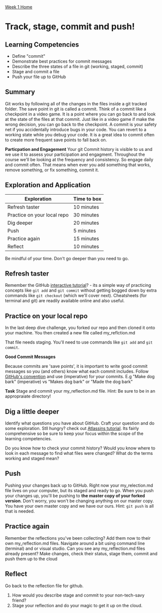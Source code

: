 [Week 1 Home](../)

# Track, stage, commit and push!

## Learning Competencies

- Define "commit"
- Demonstrate best practices for commit messages
- Describe the three states of a file in git (working, staged, commit)
- Stage and commit a file
- Push your file up to GitHub

## Summary

Git works by following all of the changes in the files inside a git tracked folder. The save point in git is called a commit. Think of a commit like a checkpoint in a video game. It is a point where you can go back to and look at the state of the files at that commit. Just like in a video game if make the wrong decision, you can go back to the checkpoint. A commit is your safety net if you accidentally introduce bugs in your code. You can revert to a working state while you debug your code. It is a great idea to commit often to create more frequent save points to fall back on.

__Particpation and Engagement__ 
Your git Commit history is visible to us and we use it to assess your participation and engagment. Throughout the course we'll be looking at the frequency and consistency. So engage daily and commit often. That means when ever you add something that works, remove something, or fix something, commit it.  

## Exploration and Application

Exploration | Time to box |
------------|----------|
Refresh taster  | 10 minutes
Practice on your local repo | 30 minutes
Dig deeper | 20 minutes
Push | 5 minutes
Practice again | 15 minutes
Reflect | 10 minutes

Be mindful of your time. Don't go deeper than you need to go.


## Refresh taster
Remember the GitHub [interactive tutorial](https://try.github.io/levels/1/challenges/1)? - its a simple way of practicing concepts like `git add` and `git commit` without getting bogged down by extra commands like `git checkout` (which we'll cover next). Cheatsheets (for terminal and git) are readily available online and also useful.

## Practice on your local repo
In the last deep dive challenge, you forked our repo and then cloned it onto your machine. You then created a new file called my_reflction.md

That file needs staging. You'll need to use commands like `git add` and `git commit`.

__Good Commit Messages__

Because commits are 'save points', it is important to write good commit messages so you (and others) know what each commit includes.
Follow [GitHub's convention](https://stackoverflow.com/questions/3580013/should-i-use-past-or-present-tense-in-git-commit-messages?utm_medium=organic&utm_source=google_rich_qa&utm_campaign=google_rich_qa) and use (imperative) for your commits. E.g "Make dog bark" (imperative) vs "Makes dog bark" or "Made the dog bark"

__Task__ Stage and commit your my_reflection.md file. Hint: Be sure to be in an appropraiate directory!

## Dig a little deeper
Identify what questions you have about GitHub. Craft your question and do some exploration.
Stll hungry? check out [Atlassins tutorial](https://www.atlassian.com/git/tutorials/saving-changes). Its fairly comprehensive so be sure to keep your focus within the scope of the learning competencies.

Do you know how to check your commit history? Would you know where to look in each message to find what files were changed?
What do the terms working and staged mean?

## Push
Pushing your changes back up to GitHub. Right now your my_relection.md file lives on your computer, but its staged and ready to go. When you push your changes up, you'll be pushing to __the master copy of your forked version__. Don't worry, you won't be changing anything on our master copy. You have your own master copy and we have our ours. Hint: `git push` is all that is needed.

## Practice again
Remember the reflections you've been collecting? Add them now to their own my_reflection.md files. Navigate around a bit using command line (terminal) and or visual studio. Can you see any my_reflection.md files already present? Make changes, check their status, stage them, commit and push them up to the cloud

## Reflect
Go back to the reflection file for github. 

1. How would you describe stage and commit to your non-tech-savy friend?  
2. Stage your reflection and do your magic to get it up on the cloud.


